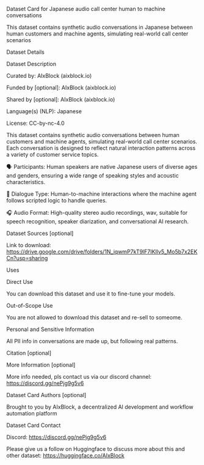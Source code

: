 Dataset Card for Japanese audio call center human to machine conversations

This dataset contains synthetic audio conversations in Japanese between human customers and machine agents, simulating real-world call center scenarios

Dataset Details

Dataset Description

Curated by: AIxBlock (aixblock.io)

Funded by [optional]: AIxBlock (aixblock.io)

Shared by [optional]: AIxBlock (aixblock.io)

Language(s) (NLP): Japanese

License: CC-by-nc-4.0

This dataset contains synthetic audio conversations between human customers and machine agents, simulating real-world call center scenarios. 
Each conversation is designed to reflect natural interaction patterns across a variety of customer service topics.

🗣️ Participants: Human speakers are native Japanese users of diverse ages and genders, ensuring a wide range of speaking styles and acoustic characteristics.

🤖 Dialogue Type: Human-to-machine interactions where the machine agent follows scripted logic to handle queries.

🎧 Audio Format: High-quality stereo audio recordings, wav, suitable for speech recognition, speaker diarization, and conversational AI research.

Dataset Sources [optional]

Link to download: https://drive.google.com/drive/folders/1N_iqwmP7kT9lF7IKIlv5_Mo5b7x2EKCn?usp=sharing

Uses

Direct Use

You can download this dataset and use it to fine-tune your models.

Out-of-Scope Use

You are not allowed to download this dataset and re-sell to someome.

Personal and Sensitive Information

All PII info in conversations are made up, but following real patterns.

Citation [optional]

More Information [optional]

More info needed, pls contact us via our discord channel: https://discord.gg/nePjg9g5v6

Dataset Card Authors [optional]

Brought to you by AIxBlock, a decentralized AI development and workflow automation platform

Dataset Card Contact

Discord: https://discord.gg/nePjg9g5v6 

Please give us a follow on Huggingface to discuss more about this and other dataset: https://huggingface.co/AIxBlock
